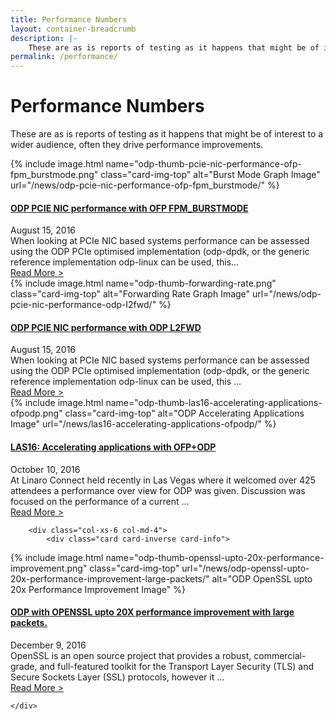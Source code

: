 ```yaml
---
title: Performance Numbers
layout: container-breadcrumb
description: |-
    These are as is reports of testing as it happens that might be of interest to a wider audience, often they drive performance improvements.
permalink: /performance/
---
```

# Performance Numbers

These are as is reports of testing as it happens that might be of interest to a wider audience, often they drive performance improvements.


<div id="grid-post-layout">
    <div class="row post-row">
        <div class="col-xs-6 col-md-4">
            <div class="card card-inverse card-info">
<div markdown="1">
{% include image.html name="odp-thumb-pcie-nic-performance-ofp-fpm_burstmode.png" class="card-img-top" alt="Burst Mode Graph Image" url="/news/odp-pcie-nic-performance-ofp-fpm_burstmode/" %}
</div>
                <div class="card-block">
                    <a href="/news/odp-pcie-nic-performance-ofp-fpm_burstmode/">
                        <h4 class="card-title">ODP PCIE NIC performance with OFP FPM_BURSTMODE</h4>
                    </a>
                    <div class="meta">
                         August 15, 2016
                     </div>
                    <div class="card-text">
                        When looking at PCIe NIC based systems performance can be assessed using the ODP PCIe optimised implementation (odp-dpdk, or the generic reference implementation odp-linux can be used, this...
                    </div>
                </div>
                <div class="card-footer">
                    <a href="/news/odp-pcie-nic-performance-ofp-fpm_burstmode/" class="btn btn-primary btn-sm">Read More ></a>
                </div>
            </div>
        </div>
        <div class="col-xs-6 col-md-4">
            <div class="card card-inverse card-info">
<div markdown="1">
{% include image.html name="odp-thumb-forwarding-rate.png" class="card-img-top" alt="Forwarding Rate Graph Image" url="/news/odp-pcie-nic-performance-odp-l2fwd/" %}
</div>
                <div class="card-block">
                    <a href="/news/odp-pcie-nic-performance-odp-l2fwd/">
                        <h4 class="card-title">ODP PCIE NIC performance with ODP L2FWD</h4>
                    </a>
                    <div class="meta">
                         August 15, 2016
                     </div>
                    <div class="card-text">
                        When looking at PCIe NIC based systems performance can be assessed using the ODP PCIe optimised implementation (odp-dpdk, or the generic reference implementation odp-linux can be used, this ...
                    </div>
                </div>
                <div class="card-footer">
                    <a href="/news/odp-pcie-nic-performance-odp-l2fwd/" class="btn btn-primary btn-sm">Read More > </a>
                </div>
            </div>
        </div>
        <div class="col-xs-6 col-md-4">
            <div class="card card-inverse card-info">
<div markdown="1">
{% include image.html name="odp-thumb-las16-accelerating-applications-ofpodp.png" class="card-img-top" alt="ODP Accelerating Applications Image" url="/news/las16-accelerating-applications-ofpodp/" %}
</div>
                <div class="card-block">
                <a href="/news/las16-accelerating-applications-ofpodp/">
                    <h4 class="card-title">LAS16: Accelerating applications with OFP+ODP</h4>
                </a>
                    <div class="meta">
                         October 10, 2016
                     </div>
                    <div class="card-text">
                        At Linaro Connect held recently in Las Vegas where it welcomed over 425 attendees a performance over view for ODP was given. Discussion was focused on the performance of a current ...
                    </div>
                </div>
                <div class="card-footer">
                    <a href="/news/las16-accelerating-applications-ofpodp/" class="btn btn-primary btn-sm">Read More > </a>
                </div>
            </div>
        </div>

        <div class="col-xs-6 col-md-4">
            <div class="card card-inverse card-info">
<div markdown="1">
{% include image.html name="odp-thumb-openssl-upto-20x-performance-improvement.png" class="card-img-top"  url="/news/odp-openssl-upto-20x-performance-improvement-large-packets/" alt="ODP OpenSSL upto 20x Performance Improvement Image" %}
</div>
                <div class="card-block">
                <a href="/news/odp-openssl-upto-20x-performance-improvement-large-packets/">
                    <h4 class="card-title">ODP with OPENSSL upto 20X performance improvement with large packets.</h4>
                </a>
                    <div class="meta">
                         December 9, 2016   
                     </div>
                    <div class="card-text">
                        OpenSSL is an open source project that provides a robust, commercial-grade, and full-featured toolkit for the Transport Layer Security (TLS) and Secure Sockets Layer (SSL) protocols, however it ...
                    </div>
                </div>
                <div class="card-footer">
                    <a href="/news/odp-openssl-upto-20x-performance-improvement-large-packets/" class="btn btn-primary btn-sm">Read More > </a>
                </div>
            </div>
        </div>

    </div>
</div>
